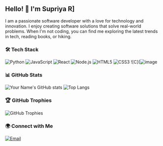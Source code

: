 
<!-- Introduction -->
## Hello! 👋 I'm Supriya R]

I am a passionate software developer with a love for technology and innovation. I enjoy creating software solutions that solve real-world problems. When I'm not coding, you can find me exploring the latest trends in tech, reading books, or hiking.

<!-- Tech Stack -->
### 🛠️ Tech Stack

![Python](https://img.shields.io/badge/Python-3776AB?style=for-the-badge&logo=python&logoColor=white)
![JavaScript](https://img.shields.io/badge/JavaScript-F7DF1E?style=for-the-badge&logo=javascript&logoColor=black)
![React](https://img.shields.io/badge/React-61DAFB?style=for-the-badge&logo=react&logoColor=black)
![Node.js](https://img.shields.io/badge/Node.js-339933?style=for-the-badge&logo=node-dot-js&logoColor=white)
![HTML5](https://img.shields.io/badge/HTML5-E34F26?style=for-the-badge&logo=html5&logoColor=white)
![CSS3](https://img.shields.io/badge/CSS3-1572B6?style=for-the-badge&logo=css3&logoColor=white)
![C](![image](https://github.com/user-attachments/assets/3198b1ef-f86b-43c8-95d2-a1c8f9458246)

<!-- GitHub Profile Stats -->
### 📊 GitHub Stats

![Your Name's GitHub stats](https://github-readme-stats.vercel.app/api?username=1DS22CS223-SUPRIYAR&show_icons=true&theme=radical)
![Top Langs](https://github-readme-stats.vercel.app/api/top-langs/?username=1DS22CS223-SUPRIYAR&layout=compact&theme=radical)

<!-- GitHub Trophies -->
### 🏆 GitHub Trophies

![GitHub Trophies](https://github-profile-trophy.vercel.app/?username=1DS22CS223-SUPRIYAR&theme=radical&margin-w=15&margin-h=15)


<!-- Social Media Links -->
### 🌍 Connect with Me
[![Email](https://img.shields.io/badge/Email-D14836?style=for-the-badge&logo=gmail&logoColor=white)](mailto:supriyar334@gmail.com)

